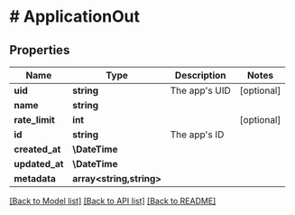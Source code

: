 # # ApplicationOut

## Properties

Name | Type | Description | Notes
------------ | ------------- | ------------- | -------------
**uid** | **string** | The app&#39;s UID | [optional]
**name** | **string** |  |
**rate_limit** | **int** |  | [optional]
**id** | **string** | The app&#39;s ID |
**created_at** | **\DateTime** |  |
**updated_at** | **\DateTime** |  |
**metadata** | **array<string,string>** |  |

[[Back to Model list]](../../README.md#models) [[Back to API list]](../../README.md#endpoints) [[Back to README]](../../README.md)
